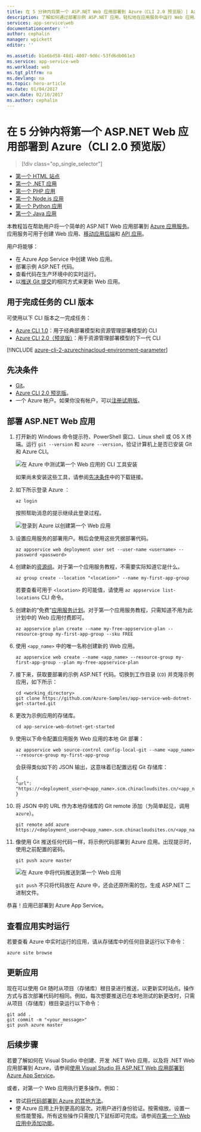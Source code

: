 ```yaml
---
title: 在 5 分钟内将第一个 ASP.NET Web 应用部署到 Azure（CLI 2.0 预览版）| Azure
description: 了解如何通过部署示例 ASP.NET 应用，轻松地在应用服务中运行 Web 应用。快速进行实际的开发，立即查看结果。
services: app-service\web
documentationcenter: ''
author: cephalin
manager: wpickett
editor: ''

ms.assetid: b1e6bd58-48d1-4007-9d6c-53fd6db061e3
ms.service: app-service-web
ms.workload: web
ms.tgt_pltfrm: na
ms.devlang: na
ms.topic: hero-article
ms.date: 01/04/2017
wacn.date: 02/10/2017
ms.author: cephalin
---
```


# 在 5 分钟内将第一个 ASP.NET Web 应用部署到 Azure（CLI 2.0 预览版）
> [!div class="op_single_selector"]
- [第一个 HTML 站点](./app-service-web-get-started-html.md)
- [第一个 .NET 应用](./app-service-web-get-started-dotnet.md)
- [第一个 PHP 应用](./app-service-web-get-started-php.md)
- [第一个 Node.js 应用](./app-service-web-get-started-nodejs.md)
- [第一个 Python 应用](./app-service-web-get-started-python.md)
- [第一个 Java 应用](./app-service-web-get-started-java.md)

本教程旨在帮助用户将一个简单的 ASP.NET Web 应用部署到 [Azure 应用服务](../app-service/app-service-value-prop-what-is.md)。应用服务可用于创建 Web 应用、[移动应用后端](../app-service-mobile/index.md)和 [API 应用](../app-service-api/app-service-api-apps-why-best-platform.md)。

用户将能够：

* 在 Azure App Service 中创建 Web 应用。
* 部署示例 ASP.NET 代码。
* 查看代码在生产环境中的实时运行。
* 以[推送 Git 提交](https://git-scm.com/docs/git-push)的相同方式来更新 Web 应用。

## 用于完成任务的 CLI 版本

可使用以下 CLI 版本之一完成任务：

- [Azure CLI 1.0](./app-service-web-get-started-dotnet-cli-nodejs.md)：用于经典部署模型和资源管理部署模型的 CLI
- [Azure CLI 2.0（预览版）](./app-service-web-get-started-dotnet.md)：用于资源管理部署模型的下一代 CLI

[!INCLUDE [azure-cli-2-azurechinacloud-environment-parameter](../../includes/azure-cli-2-azurechinacloud-environment-parameter.md)]

## <a name="Prerequisites"></a>先决条件
* [Git](http://www.git-scm.com/downloads)。
* [Azure CLI 2.0 预览版](https://docs.microsoft.com/cli/azure/install-az-cli2)。
* 一个 Azure 帐户。如果你没有帐户，可以[注册试用版](https://www.azure.cn/pricing/1rmb-trial/?WT.mc_id=A261C142F)。

## 部署 ASP.NET Web 应用
1. 打开新的 Windows 命令提示符、PowerShell 窗口、Linux shell 或 OS X 终端。运行 `git --version` 和 `azure --version`，验证计算机上是否已安装 Git 和 Azure CLI。

    ![在 Azure 中测试第一个 Web 应用的 CLI 工具安装](./media/app-service-web-get-started-languages/1-test-tools-2.0.png)

    如果尚未安装这些工具，请参阅[先决条件](#Prerequisites)中的下载链接。
2. 如下所示登录 Azure ：

    ```
    az login
    ```

    按照帮助消息的提示继续此登录过程。

    ![登录到 Azure 以创建第一个 Web 应用](./media/app-service-web-get-started-languages/3-azure-login-2.0.png)  

3. 设置应用服务的部署用户。稍后会使用这些凭据部署代码。

    ```
    az appservice web deployment user set --user-name <username> --password <password>
    ```

3. 创建新的[资源组](../azure-resource-manager/resource-group-overview.md)。对于第一个应用服务教程，不需要实际知道它是什么。

    ```
    az group create --location "<location>" --name my-first-app-group
    ```

    若要查看可用于 `<location>` 的可能值，请使用 `az appservice list-locations` CLI 命令。

3. 创建新的“免费”[应用服务计划](../app-service/azure-web-sites-web-hosting-plans-in-depth-overview.md)。对于第一个应用服务教程，只需知道不用为此计划中的 Web 应用付费即可。

    ```
    az appservice plan create --name my-free-appservice-plan --resource-group my-first-app-group --sku FREE
    ```

4. 使用 `<app_name>` 中的唯一名称创建新的 Web 应用。

    ```
    az appservice web create --name <app_name> --resource-group my-first-app-group --plan my-free-appservice-plan
    ```

4. 接下来，获取要部署的示例 ASP.NET 代码。切换到工作目录 (`CD`) 并克隆示例应用，如下所示：

    ```
    cd <working_directory>
    git clone https://github.com/Azure-Samples/app-service-web-dotnet-get-started.git
    ```

5. 更改为示例应用的存储库。

    ```
    cd app-service-web-dotnet-get-started
    ```
5. 使用以下命令配置应用服务 Web 应用的本地 Git 部署：

    ```
    az appservice web source-control config-local-git --name <app_name> --resource-group my-first-app-group
    ```

    会获得类似如下的 JSON 输出，这意味着已配置远程 Git 存储库：

    ```
    {
    "url": "https://<deployment_user>@<app_name>.scm.chinacloudsites.cn/<app_name>.git"
    }
    ```

6. 将 JSON 中的 URL 作为本地存储库的 Git remote 添加（为简单起见，调用 `azure`）。

    ```
    git remote add azure https://<deployment_user>@<app_name>.scm.chinacloudsites.cn/<app_name>.git
    ```

7. 像使用 Git 推送任何代码一样，将示例代码部署到 Azure 应用。出现提示时，使用之前配置的密码。

    ```
    git push azure master
    ```

    ![在 Azure 中将代码推送到第一个 Web 应用](./media/app-service-web-get-started-languages/dotnet-git-push.png)  

    `git push` 不只将代码放在 Azure 中，还会还原所需的包，生成 ASP.NET 二进制文件。

恭喜！应用已部署到 Azure App Service。

## 查看应用实时运行
若要查看 Azure 中实时运行的应用，请从存储库中的任何目录运行以下命令：

```
azure site browse
```

## 更新应用
现在可以使用 Git 随时从项目（存储库）根目录进行推送，以更新实时站点。操作方式与首次部署代码时相同。例如，每次想要推送已在本地测试的新更改时，只需从项目（存储库）根目录运行以下命令：

```
git add .
git commit -m "<your_message>"
git push azure master
```

## 后续步骤
若要了解如何在 Visual Studio 中创建、开发 .NET Web 应用，以及将 .NET Web 应用部署到 Azure，请参阅[使用 Visual Studio 将 ASP.NET Web 应用部署到 Azure App Service](./web-sites-dotnet-get-started.md)。

或者，对第一个 Web 应用执行更多操作。例如：

* 尝试[将代码部署到 Azure 的其他方法](./web-sites-deploy.md)。
* 使 Azure 应用上升到更高的层次。对用户进行身份验证。按需缩放。设置一些性能警报。所有这些操作只需按几下鼠标即可完成。请参阅[在第一个 Web 应用中添加功能](./app-service-web-get-started-2.md)。

<!---HONumber=Mooncake_0206_2017-->
<!--Update_Description: change for azure cli to azure cli 2.0-->